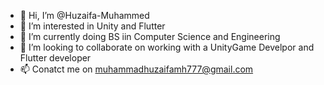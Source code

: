 - 👋 Hi, I’m @Huzaifa-Muhammed
- 👀 I’m interested in Unity and Flutter
- 🌱 I’m currently doing BS iin Computer Science and Engineering
- 💞️ I’m looking to collaborate on working with a UnityGame Develpor and Flutter developer 
- 📫 Conatct me on muhammadhuzaifamh777@gmail.com

<!---
Huzaifa-Muhammed/Huzaifa-Muhammed is a ✨ special ✨ repository because its `README.md` (this file) appears on your GitHub profile.
You can click the Preview link to take a look at your changes.
--->
